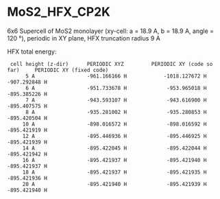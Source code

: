 # MoS2_HFX_CP2K

6x6 Supercell of MoS2 monolayer (xy-cell: a = 18.9 A, b = 18.9 A, angle = 120 °), periodic in XY plane, HFX truncation radius 9 A

HFX total energy:

     cell height (z-dir)      PERIODIC XYZ         PERIODIC XY (code so far)     PERIODIC XY (fixed code)
          5 A                 -961.166166 H            -1018.127672 H            -907.292848 H
          6 A                 -951.733678 H             -953.965018 H            -895.385226 H
          7 A                 -943.593107 H             -943.616900 H            -895.407575 H
          8 A                 -935.281002 H             -935.280853 H            -895.420504 H
         10 A                 -898.016572 H             -898.016592 H            -895.421919 H
         12 A                 -895.446936 H             -895.446925 H            -895.421939 H
         14 A                 -895.422045 H             -895.422044 H            -895.421942 H
         16 A                 -895.421937 H             -895.421940 H            -895.421937 H
         18 A                 -895.421937 H             -895.421935 H            -895.421936 H
         20 A                 -895.421940 H             -895.421939 H            -895.421940 H
